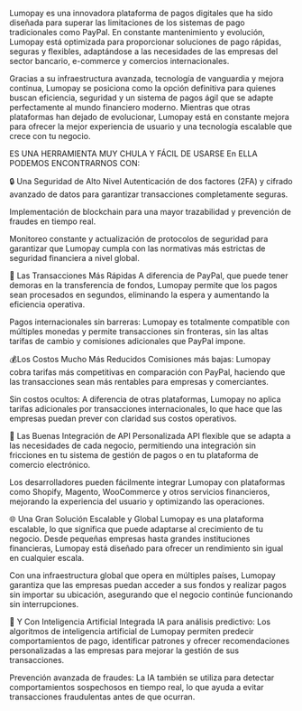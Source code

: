 Lumopay es una innovadora plataforma de pagos digitales que ha sido diseñada para superar las limitaciones de los sistemas de pago tradicionales como PayPal. En constante mantenimiento y evolución, Lumopay está optimizada para proporcionar soluciones de pago rápidas, seguras y flexibles, adaptándose a las necesidades de las empresas del sector bancario, e-commerce y comercios internacionales.

Gracias a su infraestructura avanzada, tecnología de vanguardia y mejora continua, Lumopay se posiciona como la opción definitiva para quienes buscan eficiencia, seguridad y un sistema de pagos ágil que se adapte perfectamente al mundo financiero moderno. Mientras que otras plataformas han dejado de evolucionar, Lumopay está en constante mejora para ofrecer la mejor experiencia de usuario y una tecnología escalable que crece con tu negocio.


ES UNA HERRAMIENTA MUY CHULA Y FÁCIL DE USARSE En ELLA PODEMOS ENCONTRARNOS CON:


🔒 Una Seguridad de Alto Nivel
Autenticación de dos factores (2FA) y cifrado avanzado de datos para garantizar transacciones completamente seguras.

Implementación de blockchain para una mayor trazabilidad y prevención de fraudes en tiempo real.

Monitoreo constante y actualización de protocolos de seguridad para garantizar que Lumopay cumpla con las normativas más estrictas de seguridad financiera a nivel global.

🚀 Las Transacciones Más Rápidas
A diferencia de PayPal, que puede tener demoras en la transferencia de fondos, Lumopay permite que los pagos sean procesados en segundos, eliminando la espera y aumentando la eficiencia operativa.

Pagos internacionales sin barreras: Lumopay es totalmente compatible con múltiples monedas y permite transacciones sin fronteras, sin las altas tarifas de cambio y comisiones adicionales que PayPal impone.

💰Los Costos Mucho Más Reducidos
Comisiones más bajas: Lumopay cobra tarifas más competitivas en comparación con PayPal, haciendo que las transacciones sean más rentables para empresas y comerciantes.

Sin costos ocultos: A diferencia de otras plataformas, Lumopay no aplica tarifas adicionales por transacciones internacionales, lo que hace que las empresas puedan prever con claridad sus costos operativos.

🔄 Las Buenas Integración de API Personalizada
API flexible que se adapta a las necesidades de cada negocio, permitiendo una integración sin fricciones en tu sistema de gestión de pagos o en tu plataforma de comercio electrónico.

Los desarrolladores pueden fácilmente integrar Lumopay con plataformas como Shopify, Magento, WooCommerce y otros servicios financieros, mejorando la experiencia del usuario y optimizando las operaciones.

🌐 Una Gran Solución Escalable y Global
Lumopay es una plataforma escalable, lo que significa que puede adaptarse al crecimiento de tu negocio. Desde pequeñas empresas hasta grandes instituciones financieras, Lumopay está diseñado para ofrecer un rendimiento sin igual en cualquier escala.

Con una infraestructura global que opera en múltiples países, Lumopay garantiza que las empresas puedan acceder a sus fondos y realizar pagos sin importar su ubicación, asegurando que el negocio continúe funcionando sin interrupciones.

🧠 Y Con Inteligencia Artificial Integrada
IA para análisis predictivo: Los algoritmos de inteligencia artificial de Lumopay permiten predecir comportamientos de pago, identificar patrones y ofrecer recomendaciones personalizadas a las empresas para mejorar la gestión de sus transacciones.

Prevención avanzada de fraudes: La IA también se utiliza para detectar comportamientos sospechosos en tiempo real, lo que ayuda a evitar transacciones fraudulentas antes de que ocurran.

